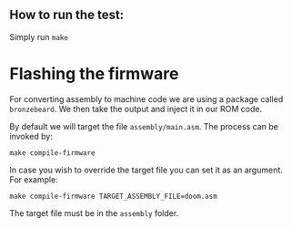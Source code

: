 ## How to run the test:

Simply run `make`

# Flashing the firmware

For converting assembly to machine code we are using a package called `bronzebeard`. We then take the output
and inject it in our ROM code. 

By default we will target the file `assembly/main.asm`. The process can be invoked by:

```make compile-firmware```

In case you wish to override the target file you can set it as an argument. For example:

```make compile-firmware TARGET_ASSEMBLY_FILE=doom.asm```

The target file must be in the `assembly` folder.
